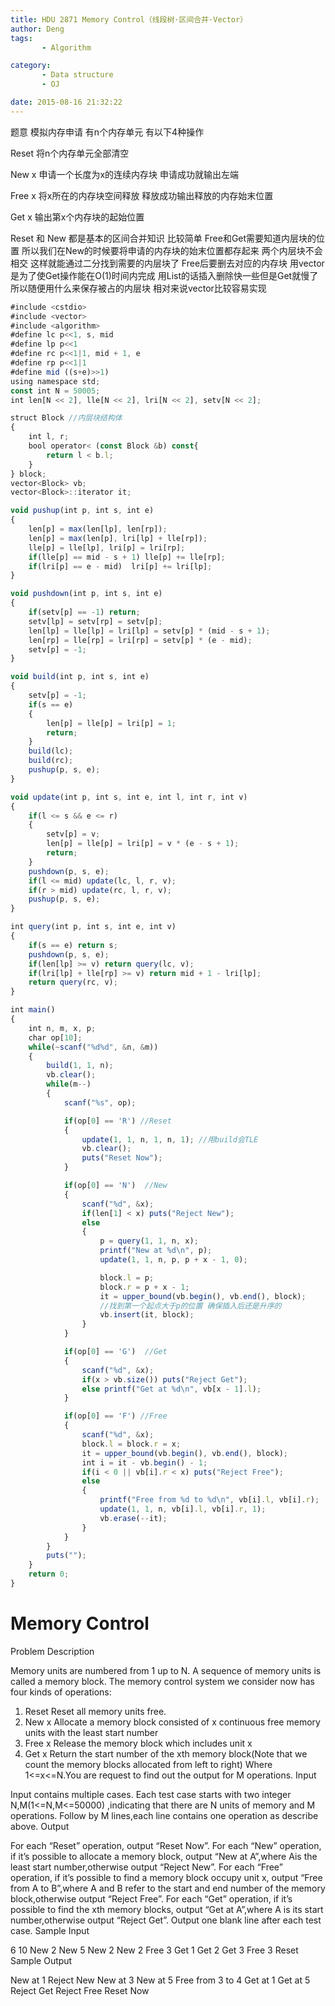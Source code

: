 ```yaml
---
title: HDU 2871 Memory Control（线段树·区间合并·Vector）
author: Deng
tags: 
       - Algorithm

category: 
       - Data structure
       - OJ

date: 2015-08-16 21:32:22
---
```

题意 模拟内存申请 有n个内存单元 有以下4种操作

Reset 将n个内存单元全部清空

New x 申请一个长度为x的连续内存块 申请成功就输出左端

Free x 将x所在的内存块空间释放 释放成功输出释放的内存始末位置

Get x 输出第x个内存块的起始位置

Reset 和 New 都是基本的区间合并知识 比较简单 Free和Get需要知道内层块的位置 所以我们在New的时候要将申请的内存块的始末位置都存起来 两个内层块不会相交 这样就能通过二分找到需要的内层块了 Free后要删去对应的内存块 用vector是为了使Get操作能在O(1)时间内完成 用List的话插入删除快一些但是Get就慢了 所以随便用什么来保存被占的内层块 相对来说vector比较容易实现

```js 
#include <cstdio>
#include <vector>
#include <algorithm>
#define lc p<<1, s, mid
#define lp p<<1
#define rc p<<1|1, mid + 1, e
#define rp p<<1|1
#define mid ((s+e)>>1)
using namespace std;
const int N = 50005;
int len[N << 2], lle[N << 2], lri[N << 2], setv[N << 2];

struct Block //内层块结构体
{
    int l, r;
    bool operator< (const Block &b) const{
        return l < b.l;
    }
} block;
vector<Block> vb;
vector<Block>::iterator it;

void pushup(int p, int s, int e)
{
    len[p] = max(len[lp], len[rp]);
    len[p] = max(len[p], lri[lp] + lle[rp]);
    lle[p] = lle[lp], lri[p] = lri[rp];
    if(lle[p] == mid - s + 1) lle[p] += lle[rp];
    if(lri[p] == e - mid)  lri[p] += lri[lp];
}

void pushdown(int p, int s, int e)
{
    if(setv[p] == -1) return;
    setv[lp] = setv[rp] = setv[p];
    len[lp] = lle[lp] = lri[lp] = setv[p] * (mid - s + 1);
    len[rp] = lle[rp] = lri[rp] = setv[p] * (e - mid);
    setv[p] = -1;
}

void build(int p, int s, int e)
{
    setv[p] = -1;
    if(s == e)
    {
        len[p] = lle[p] = lri[p] = 1;
        return;
    }
    build(lc);
    build(rc);
    pushup(p, s, e);
}

void update(int p, int s, int e, int l, int r, int v)
{
    if(l <= s && e <= r)
    {
        setv[p] = v;
        len[p] = lle[p] = lri[p] = v * (e - s + 1);
        return;
    }
    pushdown(p, s, e);
    if(l <= mid) update(lc, l, r, v);
    if(r > mid) update(rc, l, r, v);
    pushup(p, s, e);
}

int query(int p, int s, int e, int v)
{
    if(s == e) return s;
    pushdown(p, s, e);
    if(len[lp] >= v) return query(lc, v);
    if(lri[lp] + lle[rp] >= v) return mid + 1 - lri[lp];
    return query(rc, v);
}

int main()
{
    int n, m, x, p;
    char op[10];
    while(~scanf("%d%d", &n, &m))
    {
        build(1, 1, n);
        vb.clear();
        while(m--)
        {
            scanf("%s", op);

            if(op[0] == 'R') //Reset
            {
                update(1, 1, n, 1, n, 1); //用build会TLE
                vb.clear();
                puts("Reset Now");
            }

            if(op[0] == 'N')  //New
            {
                scanf("%d", &x);
                if(len[1] < x) puts("Reject New");
                else
                {
                    p = query(1, 1, n, x);
                    printf("New at %d\n", p);
                    update(1, 1, n, p, p + x - 1, 0);

                    block.l = p;
                    block.r = p + x - 1;
                    it = upper_bound(vb.begin(), vb.end(), block);
                    //找到第一个起点大于p的位置 确保插入后还是升序的
                    vb.insert(it, block);
                }
            }

            if(op[0] == 'G')  //Get
            {
                scanf("%d", &x);
                if(x > vb.size()) puts("Reject Get");
                else printf("Get at %d\n", vb[x - 1].l);
            }

            if(op[0] == 'F') //Free
            {
                scanf("%d", &x);
                block.l = block.r = x;
                it = upper_bound(vb.begin(), vb.end(), block);
                int i = it - vb.begin() - 1;
                if(i < 0 || vb[i].r < x) puts("Reject Free");
                else
                {
                    printf("Free from %d to %d\n", vb[i].l, vb[i].r);
                    update(1, 1, n, vb[i].l, vb[i].r, 1);
                    vb.erase(--it);
                }
            }
        }
        puts("");
    }
    return 0;
}
```

# Memory Control

Problem Description

Memory units are numbered from 1 up to N.
A sequence of memory units is called a memory block.
The memory control system we consider now has four kinds of operations:
1. Reset Reset all memory units free.
2. New x Allocate a memory block consisted of x continuous free memory units with the least start number
3. Free x Release the memory block which includes unit x
4. Get x Return the start number of the xth memory block(Note that we count the memory blocks allocated from left to right)
Where 1<=x<=N.You are request to find out the output for M operations.
Input

Input contains multiple cases.
Each test case starts with two integer N,M(1<=N,M<=50000) ,indicating that there are N units of memory and M operations.
Follow by M lines,each line contains one operation as describe above.
Output

For each “Reset” operation, output “Reset Now”.
For each “New” operation, if it’s possible to allocate a memory block,
output “New at A”,where Ais the least start number,otherwise output “Reject New”.
For each “Free” operation, if it’s possible to find a memory block occupy unit x,
output “Free from A to B”,where A and B refer to the start and end number of the memory block,otherwise output “Reject Free”.
For each “Get” operation, if it’s possible to find the xth memory blocks,
output “Get at A”,where A is its start number,otherwise output “Reject Get”.
Output one blank line after each test case.
Sample Input

6 10 New 2 New 5 New 2 New 2 Free 3 Get 1 Get 2 Get 3 Free 3 Reset
Sample Output

New at 1 Reject New New at 3 New at 5 Free from 3 to 4 Get at 1 Get at 5 Reject Get Reject Free Reset Now